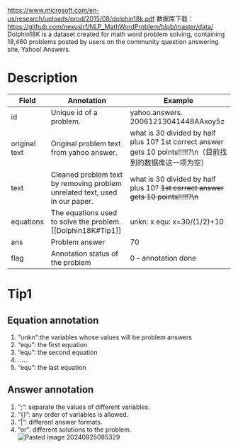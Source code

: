 https://www.microsoft.com/en-us/research/uploads/prod/2015/08/dolphin18k.pdf
数据库下载：
https://github.com/nexuslrf/NLP_MathWordProblem/blob/master/data/
Dolphin18K is a dataset created for math word problem solving, containing 18,460 problems posted by users on the community question answering site, Yahoo! Answers.

# Description
| Field         | Annotation                                                                  | Example                                                                                      |
| ------------- | --------------------------------------------------------------------------- | -------------------------------------------------------------------------------------------- |
| id            | Unique id of a problem.                                                     | yahoo.answers. 20061213041448AAxoy5z                                                         |
| original text | Original problem text from yahoo answer.                                    | what is 30 divided by half plus 10? 1st correct answer gets 10 points!!!!!?\n（目前找到的数据库这一项为空） |
| text          | Cleaned problem text by removing problem unrelated text, used in our paper. | what is 30 divided by half plus 10? ~~1st correct answer gets 10 points!!!!!?\n~~            |
| equations     | The equations used to solve the problem.[[Dolphin18K#Tip1]]                 | unkn: x equ: x=30/(1/2)+10                                                                   |
| ans           | Problem answer                                                              | 70                                                                                           |
| flag          | Annotation status of the problem                                            | 0 – annotation done                                                                          |
# Tip1
## Equation annotation
1. "unkn":the variables whose values will be problem answers
2. “equ”: the first equation
3. “equ”: the second equation
4. ......
5. “equ”: the last equation

## Answer annotation
1. “;”: separate the values of different variables.
2. “{}”: any order of variables is allowed.
3. “|”: different answer formats.
4. “or”: different solutions to the problem.
![Pasted image 20240925085329](https://github.com/user-attachments/assets/23e8cd23-58fa-48a9-95e5-09b84ea5498a)


